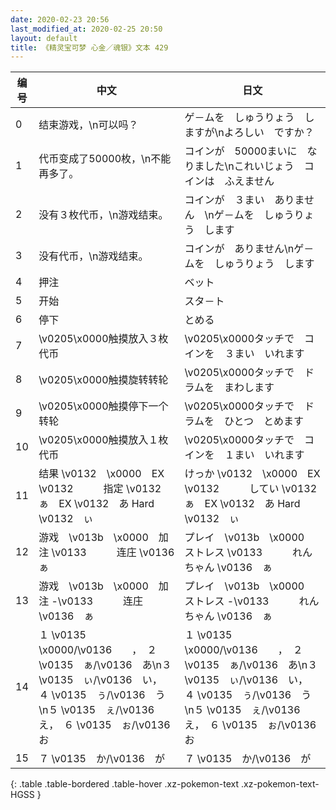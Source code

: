 ```yaml
---
date: 2020-02-23 20:56
last_modified_at: 2020-02-25 20:50
layout: default
title: 《精灵宝可梦 心金／魂银》文本 429
---
```

| 编号 | 中文 | 日文 |
| ---- | ---- | ---- |
| 0 | 结束游戏，\n可以吗？ | ゲ－ムを　しゅうりょう　しますが\nよろしい　ですか？ |
| 1 | 代币变成了50000枚，\n不能再多了。 | コインが　50000まいに　なりました\nこれいじょう　コインは　ふえません |
| 2 | 没有３枚代币，\n游戏结束。 | コインが　３まい　ありません　\nゲ－ムを　しゅうりょう　します |
| 3 | 没有代币，\n游戏结束。 | コインが　ありません\nゲ－ムを　しゅうりょう　します |
| 4 | 押注 | ベット |
| 5 | 开始 | スタ－ト |
| 6 | 停下 | とめる |
| 7 | \v0205\x0000触摸放入３枚代币 | \v0205\x0000タッチで　コインを　３まい　いれます |
| 8 | \v0205\x0000触摸旋转转轮 | \v0205\x0000タッチで　ドラムを　まわします |
| 9 | \v0205\x0000触摸停下一个转轮 | \v0205\x0000タッチで　ドラムを　ひとつ　とめます |
| 10 | \v0205\x0000触摸放入１枚代币 | \v0205\x0000タッチで　コインを　１まい　いれます |
| 11 | 结果 \v0132　\x0000　EX \v0132　　　指定 \v0132　ぁ　EX \v0132　あ Hard \v0132　ぃ | けっか \v0132　\x0000　EX \v0132　　　してい \v0132　ぁ　EX \v0132　あ Hard \v0132　ぃ |
| 12 | 游戏　\v013b　\x0000　加注  \v0133　　　连庄 \v0136　ぁ | プレイ　\v013b　\x0000　ストレス  \v0133　　　れんちゃん \v0136　ぁ |
| 13 | 游戏　\v013b　\x0000　加注 -\v0133　　　连庄 \v0136　ぁ | プレイ　\v013b　\x0000　ストレス -\v0133　　　れんちゃん \v0136　ぁ |
| 14 | １ \v0135　\x0000/\v0136　　，　２ \v0135　ぁ/\v0136　あ\n３ \v0135　ぃ/\v0136　い，　４ \v0135　ぅ/\v0136　う\n５ \v0135　ぇ/\v0136　え，　６ \v0135　ぉ/\v0136　お | １ \v0135　\x0000/\v0136　　，　２ \v0135　ぁ/\v0136　あ\n３ \v0135　ぃ/\v0136　い，　４ \v0135　ぅ/\v0136　う\n５ \v0135　ぇ/\v0136　え，　６ \v0135　ぉ/\v0136　お |
| 15 | ７ \v0135　か/\v0136　が | ７ \v0135　か/\v0136　が |
{: .table .table-bordered .table-hover .xz-pokemon-text .xz-pokemon-text-HGSS }